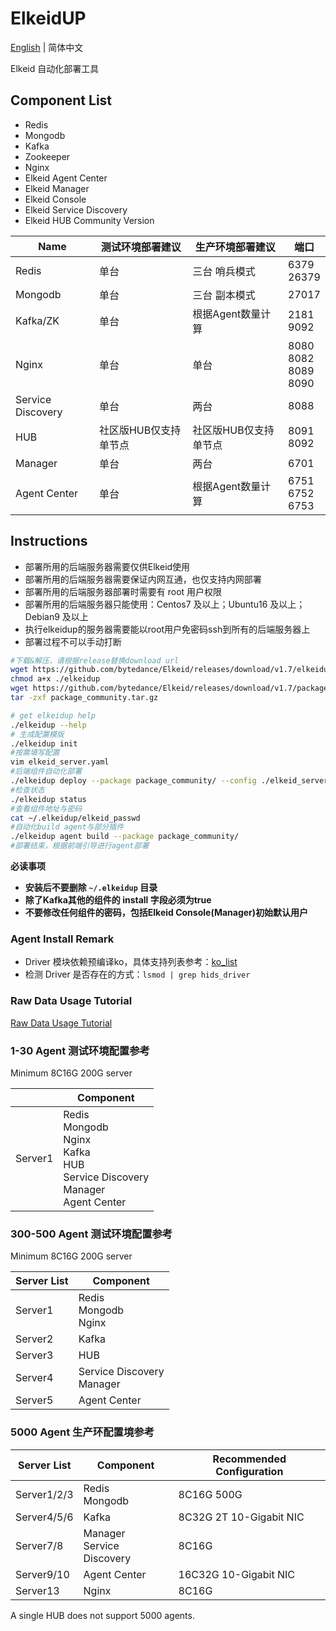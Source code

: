 # ElkeidUP

[English](README.md) | 简体中文

Elkeid 自动化部署工具

## Component List
* Redis
* Mongodb
* Kafka
* Zookeeper
* Nginx
* Elkeid Agent Center
* Elkeid Manager
* Elkeid Console
* Elkeid Service Discovery
* Elkeid HUB Community Version



| **Name**          | 测试环境部署建议      | 生产环境部署建议      | 端口                               |
| ----------------- | --------------------- | --------------------- | ---------------------------------- |
| Redis             | 单台                  | 三台 哨兵模式         | 6379<br />26379                    |
| Mongodb           | 单台                  | 三台 副本模式         | 27017                              |
| Kafka/ZK          | 单台                  | 根据Agent数量计算     | 2181<br />9092                     |
| Nginx             | 单台                  | 单台                  | 8080<br />8082<br />8089<br />8090 |
| Service Discovery | 单台                  | 两台                  | 8088                               |
| HUB               | 社区版HUB仅支持单节点 | 社区版HUB仅支持单节点 | 8091<br />8092                     |
| Manager           | 单台                  | 两台                  | 6701                               |
| Agent Center      | 单台                  | 根据Agent数量计算     | 6751<br />6752<br />6753           |



## Instructions

* 部署所用的后端服务器需要仅供Elkeid使用
* 部署所用的后端服务器需要保证内网互通，也仅支持内网部署
* 部署所用的后端服务器部署时需要有 root 用户权限
* 部署所用的后端服务器只能使用：Centos7 及以上；Ubuntu16 及以上；Debian9 及以上
* 执行elkeidup的服务器需要能以root用户免密码ssh到所有的后端服务器上
* 部署过程不可以手动打断

```bash
#下载&解压，请根据release替换download url
wget https://github.com/bytedance/Elkeid/releases/download/v1.7/elkeidup
chmod a+x ./elkeidup
wget https://github.com/bytedance/Elkeid/releases/download/v1.7/package_community.tar.gz
tar -zxf package_community.tar.gz

# get elkeidup help
./elkeidup --help
# 生成配置模版
./elkeidup init
#按需填写配置
vim elkeid_server.yaml
#后端组件自动化部署
./elkeidup deploy --package package_community/ --config ./elkeid_server.yaml
#检查状态
./elkeidup status
#查看组件地址与密码
cat ~/.elkeidup/elkeid_passwd
#自动化build agent与部分插件
./elkeidup agent build --package package_community/
#部署结束，根据前端引导进行agent部署
```


**必读事项**

* **安装后不要删除 `~/.elkeidup` 目录**
* **除了Kafka其他的组件的 install 字段必须为true**
* **不要修改任何组件的密码，包括Elkeid Console(Manager)初始默认用户**

### Agent Install Remark
* Driver 模块依赖预编译ko，具体支持列表参考：[ko_list](https://github.com/bytedance/Elkeid/blob/main/driver/ko_list.md)
* 检测 Driver 是否存在的方式：`lsmod | grep hids_driver`


### Raw Data Usage Tutorial
[Raw Data Usage Tutorial](raw_data_usage_tutorial-zh_CN.md)

### 1-30 Agent 测试环境配置参考

Minimum 8C16G 200G server

|         | Component                                                    |
| ------- | ------------------------------------------------------------ |
| Server1 | Redis<br />Mongodb<br />Nginx<br />Kafka<br />HUB<br />Service Discovery<br />Manager<br />Agent Center |



### 300-500 Agent 测试环境配置参考

Minimum 8C16G 200G server

| Server List | Component                      |
| ----------- | ------------------------------ |
| Server1     | Redis<br />Mongodb<br />Nginx  |
| Server2     | Kafka                          |
| Server3     | HUB                            |
| Server4     | Service Discovery<br />Manager |
| Server5     | Agent Center                   |



### 5000 Agent 生产环配置境参考

| Server List | Component                  | Recommended Configuration |
|-------------|----------------------------| ------------------------- |
| Server1/2/3 | Redis<br />Mongodb               | 8C16G 500G                |
| Server4/5/6 | Kafka                      | 8C32G 2T 10-Gigabit NIC   |
| Server7/8   | Manager<br />Service Discovery | 8C16G                     |
| Server9/10  | Agent Center               | 16C32G  10-Gigabit NIC    |
| Server13    | Nginx                      | 8C16G                     |

A single HUB does not support 5000 agents.

